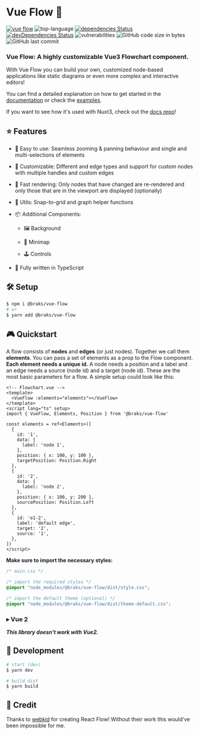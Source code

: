 # Vue Flow 🌊

[![vue flow](./src/assets/vue-flow.gif)](https://vueflow.dev/)
![top-language](https://img.shields.io/github/languages/top/bcakmakoglu/vue-flow)
[![dependencies Status](https://status.david-dm.org/gh/bcakmakoglu/vue-flow.svg)](https://david-dm.org/bcakmakoglu/vue-flow)
[![devDependencies Status](https://status.david-dm.org/gh/bcakmakoglu/vue-flow.svg?type=dev)](https://david-dm.org/bcakmakoglu/vue-flow?type=dev)
![vulnerabilities](https://img.shields.io/snyk/vulnerabilities/github/bcakmakoglu/vue-flow)
![GitHub code size in bytes](https://img.shields.io/github/languages/code-size/bcakmakoglu/vue-flow)
![GitHub last commit](https://img.shields.io/github/last-commit/bcakmakoglu/vue-flow)

### __Vue Flow: A highly customizable Vue3 Flowchart component.__

With Vue Flow you can build your own, customized node-based applications like static diagrams or even more complex and
interactive editors!

You can find a detailed explanation on how to get started in the [documentation](https://vueflow.dev/docs) or check
the [examples](https://vueflow.dev/examples).

If you want to see how it's used with Nuxt3, check out the [docs repo](https://github.com/bcakmakoglu/vue-flow-docs)!

## ⭐️ Features

- 👶 Easy to use: Seamless zooming & panning behaviour and single and multi-selections of
  elements

- 🎨 Customizable: Different and edge types and support for custom nodes with multiple handles and custom edges

- 🚀 Fast rendering: Only nodes that have changed are re-rendered and only those that are in the viewport are displayed (optionally)

- 🧲 Utils: Snap-to-grid and graph helper functions

- 📦 Additional Components:

  - 🖼 Background

  - 🧭 Minimap

  - 🕹 Controls

- 🦾 Fully written in TypeScript

## 🛠 Setup

```bash
$ npm i @braks/vue-flow
# or
$ yarn add @braks/vue-flow
```

## 🎮 Quickstart

A flow consists of **nodes** and **edges** (or just nodes). Together we call them
**elements**. You can pass a set of elements as a prop to the Flow component.
**Each element needs a unique id.** A node needs a position and a label and an
edge needs a source (node id) and a target (node id). These are the most basic parameters for a flow. A simple setup could
look like this:

```vue
<!-- Flowchart.vue -->
<template>
  <VueFlow :elements="elements"></VueFlow>
</template>
<script lang="ts" setup>
import { VueFlow, Elements, Position } from '@braks/vue-flow'

const elements = ref<Elements>([
  {
    id: '1',
    data: {
      label: 'node 1',
    },
    position: { x: 100, y: 100 },
    targetPosition: Position.Right
  },
  {
    id: '2',
    data: {
      label: 'node 2',
    },
    position: { x: 100, y: 200 },
    sourcePosition: Position.Left
  },
  {
    id: 'e1-2',
    label: 'default edge',
    target: '2',
    source: '1',
  },
])
</script>
```

**Make sure to import the necessary styles:**
```css
/* main.css */

/* import the required styles */
@import "node_modules/@braks/vue-flow/dist/style.css";

/* import the default theme (optional) */
@import "node_modules/@braks/vue-flow/dist/theme-default.css";
```

### ▸ Vue 2

**_This library doesn't work with Vue2._**

## 🧪 Development

```bash
# start (dev)
$ yarn dev

# build dist
$ yarn build
```

## 💝 Credit

Thanks to [webkid](https://webkid.io/) for creating React Flow! Without their work this would've been impossible for me.
